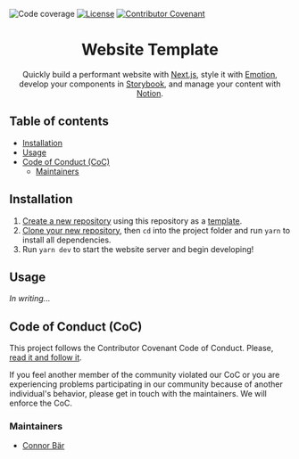 ![Code coverage](https://codecov.io/gh/connor-baer/website-template/branch/master/graph/badge.svg?token=db4ce35b-57e8-481c-8b86-d20c2089513d)
[![License](https://img.shields.io/badge/license--lightgrey.svg)](https://github.com/connor-baer/website-template/LICENSE)
[![Contributor Covenant](https://img.shields.io/badge/Contributor%20Covenant-v1.4%20adopted-ff69b4.svg)](CODE_OF_CONDUCT.md)

<div align="center">

# Website Template <!-- omit in toc -->

Quickly build a performant website with [Next.js](https://github.com/zeit/next.js/), style it with [Emotion](https://github.com/zeit/next.js/), develop your components in [Storybook](https://github.com/storybooks/storybook), and manage your content with [Notion](https://www.notion.so/).

</div>

## Table of contents <!-- omit in toc -->

- [Installation](#Installation)
- [Usage](#Usage)
- [Code of Conduct (CoC)](#Code-of-Conduct-CoC)
  - [Maintainers](#Maintainers)

## Installation

1. [Create a new repository](https://github.com/connor-baer/website-template/generate) using this repository as a [template](https://help.github.com/en/articles/creating-a-repository-from-a-template).
2. [Clone your new repository](https://help.github.com/en/articles/cloning-a-repository), then  `cd` into the project folder and run `yarn` to install all dependencies.
3. Run `yarn dev` to start the website server and begin developing!

## Usage 

*In writing...*

## Code of Conduct (CoC)

This project follows the Contributor Covenant Code of Conduct. Please, [read it and follow it](CODE_OF_CONDUCT.md).

If you feel another member of the community violated our CoC or you are experiencing problems participating in our community because of another individual's behavior, please get in touch with the maintainers. We will enforce the CoC.

### Maintainers

- [Connor Bär](mailto:github@connorbaer.co)
